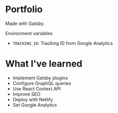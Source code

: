 # Portfolio

Made with Gatsby.

Environment variables:
- `TRACKING_ID`: Tracking ID from Google Analytics

# What I've learned

- Implement Gatsby plugins
- Configure GraphQL queries
- Use React Context API
- Improve SEO
- Deploy with Netlify
- Set Google Analytics
